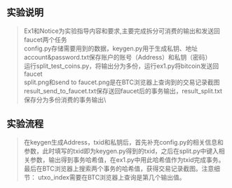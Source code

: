 ## 实验说明


>Ex1和Notice为实验指导内容和要求,主要完成拆分可消费的输出和发送回faucet两个任务 \
config.py存储需要用到的数据，keygen.py用于生成私钥、地址\
account&password.txt保存账户的账号（Address）和私钥（密码）\
运行split_test_coins.py，将输出分为多份，运行ex1.py将bitcoin发送回faucet\
split.png和send to faucet.png是在BTC浏览器上查询到的交易记录截图\
result_send_to_faucet.txt保存送回faucet后的事务输出，result_split.txt保存分为多份消费的事务输出\


## 实验流程
>在keygen生成Address，txid和私钥后，首先补充config.py的相关信息和参数，此时填写的txid即为keygen.py得到的txid，之后在split.py中键入相关参数，输出得到事务哈希值，在ex1.py中用此哈希值作为txid完成事务。最后在BTC浏览器上搜索两个事务的哈希值，获得交易记录截图。注意细节： utxo_index需要在BTC浏览器上查询是第几个输出值。



